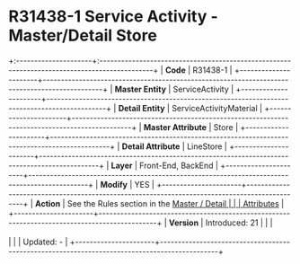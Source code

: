 ﻿---
erp.type: front-end-business-rule
---

# R31438-1 Service Activity - Master/Detail Store
+:---------------------+:---------------------------------------------------------------------------------------------+
| **Code**             | R31438-1                                                                                     |
+----------------------+----------------------------------------------------------------------------------------------+
| **Master Entity**    | ServiceActivity                                                                              |
+----------------------+----------------------------------------------------------------------------------------------+
| **Detail Entity**    | ServiceActivityMaterial                                                                      |
+----------------------+----------------------------------------------------------------------------------------------+
| **Master Attribute** | Store                                                                                        |
+----------------------+----------------------------------------------------------------------------------------------+
| **Detail Attribute** | LineStore                                                                                    |
+----------------------+----------------------------------------------------------------------------------------------+
| **Layer**            | Front-End, BackEnd                                                                           |
+----------------------+----------------------------------------------------------------------------------------------+
| **Modify**           | YES                                                                                          |
+----------------------+----------------------------------------------------------------------------------------------+
| **Action**           | See the Rules section in the [Master / Detail                                                |
|                      | Attributes](xref:master-detail)                                                              |
+----------------------+----------------------------------------------------------------------------------------------+
| **Version**          | Introduced: 21                                                                               |
|                      | <br/><br/>                                                                                   |
|                      | Updated: -                                                                                   |
+----------------------+----------------------------------------------------------------------------------------------+
